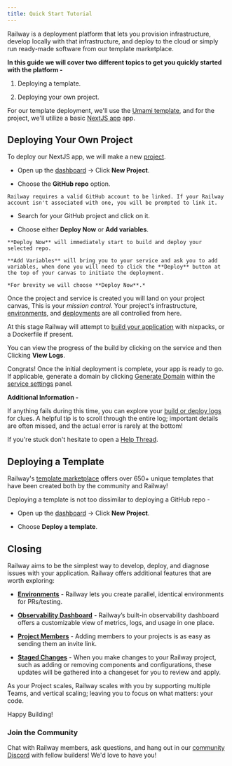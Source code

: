 ```yaml
---
title: Quick Start Tutorial
---
```


Railway is a deployment platform that lets you provision infrastructure, develop locally with that infrastructure, and deploy to the cloud or simply run ready-made software from our template marketplace.

**In this guide we will cover two different topics to get you quickly started with the platform -**

1. Deploying a template.

2. Deploying your own project.

For our template deployment, we'll use the <a href="https://railway.app/template/umami-analytics" target="_blank">Umami template</a>, and for the project, we'll utilize a basic <a href="https://github.com/railwayapp-templates/nextjs-basic" target="_blank">NextJS app</a> app.

## Deploying Your Own Project

To deploy our NextJS app, we will make a new <a href="/overview/the-basics#project--project-canvas" target="_blank">project</a>.

- Open up the [dashboard](/overview/the-basics#dashboard--projects) → Click **New Project**.

- Choose the **GitHub repo** option.

<!-- image here -->

    Railway requires a valid GitHub account to be linked. If your Railway account isn't associated with one, you will be prompted to link it.

- Search for your GitHub project and click on it.

<!-- image here -->

- Choose either **Deploy Now** or **Add variables**.

<!-- image here -->

    **Deploy Now** will immediately start to build and deploy your selected repo.

    **Add Variables** will bring you to your service and ask you to add variables, when done you will need to click the **Deploy** button at the top of your canvas to initiate the deployment.

    *For brevity we will choose **Deploy Now**.*

Once the project and service is created you will land on your project canvas, This is your _mission control_. Your project's infrastructure, [environments](/guides/environments), and [deployments](/guides/deployments) are all
controlled from here.

At this stage Railway will attempt to [build your application](/reference/deployments#how-it-works) with nixpacks, or a Dockerfile if present.

You can view the progress of the build by clicking on the service and then Clicking **View Logs**.

Congrats! Once the initial deployment is complete, your app is ready to go. If applicable, generate a domain by clicking [Generate Domain](https://docs.railway.app/guides/public-networking#railway-provided-domain) within the [service settings](https://docs.railway.app/overview/the-basics#service-settings) panel.

**Additional Information -**

If anything fails during this time, you can explore your [build or deploy logs](https://docs.railway.app/guides/logs#build--deploy-panel) for clues. A helpful tip is to scroll through the entire log; important details are often missed, and the actual error is rarely at the bottom!

If you're stuck don't hesitate to open a [Help Thread](https://help.railway.app/questions).

## Deploying a Template

Railway's [template marketplace](https://railway.app/templates) offers over 650+ unique templates that have been created both by the community and Railway!

Deploying a template is not too dissimilar to deploying a GitHub repo -

- Open up the [dashboard](/overview/the-basics#dashboard--projects) → Click **New Project**.

- Choose **Deploy a template**.

<!-- TODO: Finish -->

## Closing

Railway aims to be the simplest way to develop, deploy, and diagnose issues with your application. Railway offers additional features that are worth exploring:

- **[Environments](/guides/environments)** - Railway lets you create parallel, identical environments for PRs/testing.

- **[Observability Dashboard](/guides/observability)** - Railway’s built-in observability dashboard offers a customizable view of metrics, logs, and usage in one place.

- **[Project Members](/reference/project-members)** - Adding members to your projects is as easy as sending them an invite link.

- **[Staged Changes](/guides/staged-changes)** - When you make changes to your Railway project, such as adding or removing components and configurations, these updates will be gathered into a changeset for you to review and apply.

As your Project scales, Railway scales with you by supporting multiple Teams, and vertical scaling; leaving you to focus on what matters: your code.

Happy Building!

### Join the Community

Chat with Railway members, ask questions, and hang out in our [community Discord](https://discord.gg/railway) with fellow builders! We'd love to have you!

